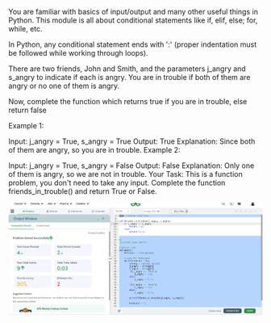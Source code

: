 You are familiar with basics of input/output and many other useful things in Python. This module is all about conditional statements like if, elif, else; for, while, etc.

In Python, any conditional statement ends with ':' (proper indentation must be followed while working through loops).

There are two friends, John and Smith, and the parameters j_angry and s_angry to indicate if each is angry. You are in trouble if both of them are angry or no one of them is angry.

Now, complete the function which returns true if you are in trouble, else return false

Example 1:

Input:
j_angry = True, s_angry = True
Output:
True
Explanation:
Since both of them are angry,
so you are in trouble.
Example 2:

Input:
j_angry = True, s_angry = False
Output:
False
Explanation:
Only one of them is angry, 
so we are not in trouble.
Your Task:
This is a function problem, you don't need to take any input. Complete the function friends_in_trouble() and return True or False.

![](Untitled.png)